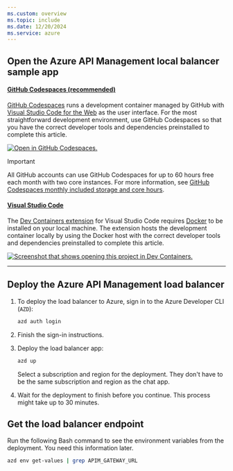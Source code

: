 ```yaml
---
ms.custom: overview
ms.topic: include
ms.date: 12/20/2024
ms.service: azure
---
```


## Open the Azure API Management local balancer sample app

#### [GitHub Codespaces (recommended)](#tab/github-codespaces)

[GitHub Codespaces](https://docs.github.com/codespaces) runs a development container managed by GitHub with [Visual Studio Code for the Web](https://code.visualstudio.com/docs/editor/vscode-web) as the user interface. For the most straightforward development environment, use GitHub Codespaces so that you have the correct developer tools and dependencies preinstalled to complete this article.

[![Open in GitHub Codespaces.](https://github.com/codespaces/badge.svg)](https://codespaces.new/Azure-Samples/openai-aca-lb)

> [!IMPORTANT]
> All GitHub accounts can use GitHub Codespaces for up to 60 hours free each month with two core instances. For more information, see [GitHub Codespaces monthly included storage and core hours](https://docs.github.com/billing/managing-billing-for-github-codespaces/about-billing-for-github-codespaces#monthly-included-storage-and-core-hours-for-personal-accounts).

#### [Visual Studio Code](#tab/visual-studio-code)

The [Dev Containers extension](https://marketplace.visualstudio.com/items?itemName=ms-vscode-remote.remote-containers) for Visual Studio Code requires [Docker](https://docs.docker.com/) to be installed on your local machine. The extension hosts the development container locally by using the Docker host with the correct developer tools and dependencies preinstalled to complete this article.

[![Screenshot that shows opening this project in Dev Containers.](https://img.shields.io/static/v1?label=Dev%20Containers&message=Open&color=blue&logo=visualstudiocode)](https://vscode.dev/redirect?url=vscode://ms-vscode-remote.remote-containers/cloneInVolume?url=https://github.com/Azure-Samples/openai-aca-lb)

---

## Deploy the Azure API Management load balancer

1. To deploy the load balancer to Azure, sign in to the Azure Developer CLI (`AZD`):

    ```bash
    azd auth login
    ```

1. Finish the sign-in instructions.
1. Deploy the load balancer app:

    ```bash
    azd up
    ```

    Select a subscription and region for the deployment. They don't have to be the same subscription and region as the chat app.

1. Wait for the deployment to finish before you continue. This process might take up to 30 minutes.

## Get the load balancer endpoint

Run the following Bash command to see the environment variables from the deployment. You need this information later.

```bash
azd env get-values | grep APIM_GATEWAY_URL
```

